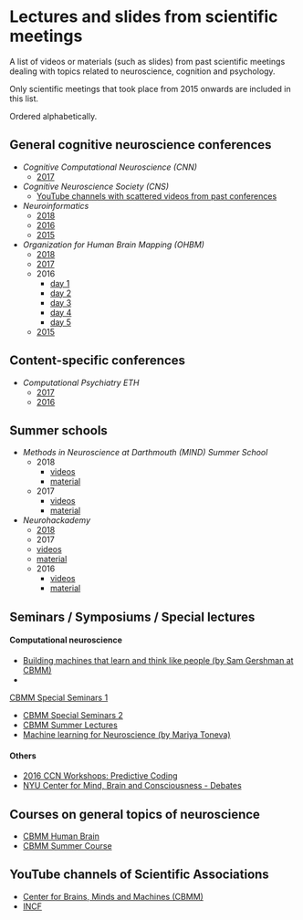 
# Lectures and slides from scientific meetings

A list of videos or materials (such as slides) from past scientific meetings dealing with topics related to neuroscience, cognition and psychology.

Only scientific meetings that took place from 2015 onwards are included in this list.

Ordered alphabetically.


## General cognitive neuroscience conferences
- _Cognitive Computational Neuroscience (CNN)_
  - [ 2017](https://ccneuro.org/2017/index.html@p=602.html)
- _Cognitive Neuroscience Society (CNS)_
  - [YouTube channels with scattered videos from past conferences](https://www.youtube.com/channel/UC1PLEjbzpCeqJ39xD2BaxXg/videos)
- _Neuroinformatics_
  - [ 2018](https://www.youtube.com/playlist?list=PLz67yl6N69XGxWro6tgq0UWEm30-mlI1B)
  - [ 2016](https://www.youtube.com/playlist?list=PLz67yl6N69XFFN2WIPAVY_kxXECBtJT6A)
  - [ 2015](https://www.youtube.com/playlist?list=PLz67yl6N69XFbmFC82lhq7sYPdBcEuhjB)
- _Organization for Human Brain Mapping (OHBM)_
  - [2018](https://www.pathlms.com/ohbm/courses/8246)
  - [2017](https://www.pathlms.com/ohbm/courses/5158)
  - 2016
    - [day 1](https://www.pathlms.com/ohbm/courses/2658)
    - [day 2](https://www.pathlms.com/ohbm/courses/3189)
    - [day 3](https://www.pathlms.com/ohbm/courses/3222)
    - [day 4](https://www.pathlms.com/ohbm/courses/3232)
    - [day 5](https://www.pathlms.com/ohbm/courses/3233)
  - [2015](https://www.pathlms.com/ohbm/courses/1492)


## Content-specific conferences
- _Computational Psychiatry ETH_
  - [2017](https://www.video.ethz.ch/lectures/d-itet/2017/autumn/227-0971-00L.html)
  - [2016](https://www.video.ethz.ch/lectures/d-itet/2016/autumn/227-0971-00L.html)


## Summer schools
- _Methods in Neuroscience at Darthmouth (MIND) Summer School_
  - 2018
    - [videos](https://www.youtube.com/playlist?list=PLEE6ggCEJ0H0KOlMKx_PUVB_16VoCfGj9)
    - [material](https://github.com/Summer-MIND/mind_2018)
  - 2017
    - [videos](https://www.youtube.com/playlist?list=PLEE6ggCEJ0H3EiFQeINxfJq-kqlrELf66)
    - [material](https://github.com/Summer-MIND/mind_2017)
- _Neurohackademy_
  - [ 2018](https://github.com/neurohackademy/2018_materials)
  -  2017
    - [videos](https://www.youtube.com/playlist?list=PLA6PlfxWZPLTLJ2qTN9enG0tkizpmwWaq)
    - [material](https://github.com/neurohackweek/nhw2017)
  - 2016
    - [videos](https://www.youtube.com/playlist?list=PLEdFhTRBFLObkatJOX9wp3BCueH4wNSl7)
    - [material](https://github.com/neurohackweek/nhw2016)



## Seminars / Symposiums / Special lectures
#### Computational neuroscience
- [Building machines that learn and think like people (by Sam Gershman at CBMM)](https://www.youtube.com/watch?v=O0MF-r9PsvE&list=PLyGKBDfnk-iAWSvnmcPv8t3DhiMkwgemi)
-
[CBMM Special Seminars 1](https://www.youtube.com/playlist?list=PLyGKBDfnk-iDig1-KCvDgdaptsO2jPJVt)
- [CBMM Special Seminars 2](https://www.youtube.com/playlist?list=PLyGKBDfnk-iBDiD5hPPumy5-VP7OBXUkA)
- [CBMM Summer Lectures](https://www.youtube.com/watch?v=iMQFGR3PQbM&list=PLyGKBDfnk-iDR9s-_AyLw59zhX4YGFJvh)
- [Machine learning for Neuroscience (by Mariya Toneva)](https://www.youtube.com/channel/UCqdEITHZImddGJocJeHvUsQ)

#### Others
- [2016 CCN Workshops: Predictive Coding](https://www.youtube.com/playlist?list=PLPDZ9rcIfxyMZacItqYr58NLzvtRPZcRQ)
- [NYU Center for Mind, Brain and Consciousness - Debates](https://www.youtube.com/channel/UCcKUMCGFL4d8WKIJYSaxPYw)


## Courses on general topics of neuroscience
- [CBMM Human Brain](https://www.youtube.com/playlist?list=PLyGKBDfnk-iAQx4Kw9JeVqspbg77sfAK0)
- [CBMM Summer Course](https://www.youtube.com/playlist?list=PLyGKBDfnk-iB8e2FF9snugPUUkEr7Jj2n)


## YouTube channels of Scientific Associations
- [Center for Brains, Minds and Machines (CBMM)](https://www.youtube.com/channel/UCGoxKRfTs0jQP52cfHCyyRQ)
- [INCF](https://www.youtube.com/user/INCForg/featured)
